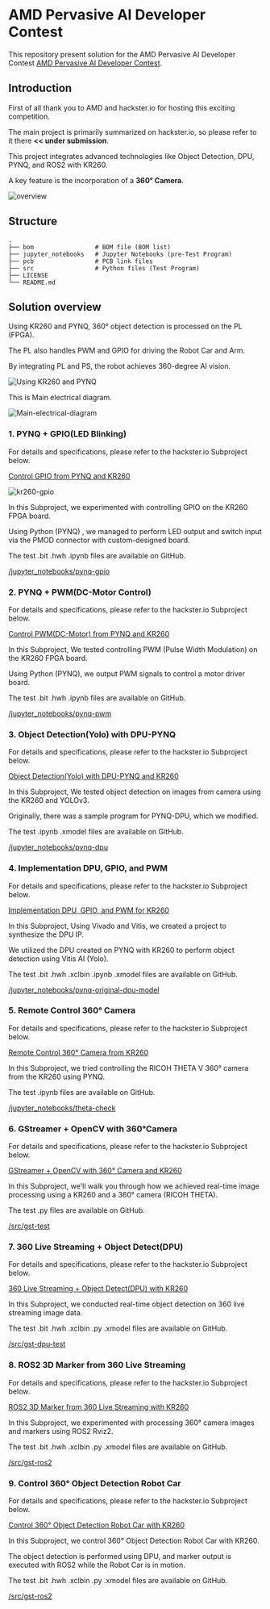 # AMD Pervasive AI Developer Contest
This repository present solution for the AMD Pervasive AI Developer Contest [AMD Pervasive AI Developer Contest](https://www.hackster.io/contests/amd2023).

## Introduction
First of all thank you to AMD and hackster.io for hosting this exciting competition.

The main project is primarily summarized on hackster.io, so please refer to it there **<< under submission**.

This project integrates advanced technologies like Object Detection, DPU, PYNQ, and ROS2 with KR260.

A key feature is the incorporation of a **360° Camera**.

![overview](https://github.com/iotengineer22/AMD-Pervasive-AI-Developer-Contest/blob/main/imgs/overview.png)

## Structure
    .
    ├── bom                 # BOM file (BOM list)
    ├── jupyter_notebooks   # Jupyter Notebooks (pre-Test Program)
    ├── pcb                 # PCB link files   
    ├── src                 # Python files (Test Program)   
    ├── LICENSE
    └── README.md

## Solution overview

Using KR260 and PYNQ, 360° object detection is processed on the PL (FPGA).

The PL also handles PWM and GPIO for driving the Robot Car and Arm.

By integrating PL and PS, the robot achieves 360-degree AI vision.

![Using KR260 and PYNQ](https://github.com/iotengineer22/AMD-Pervasive-AI-Developer-Contest/blob/main/imgs/Using-KR260-and-PYNQ.png)

This is Main electrical diagram.

![Main-electrical-diagram](https://github.com/iotengineer22/AMD-Pervasive-AI-Developer-Contest/blob/main/imgs/Main-electrical-diagram.png)


### 1. PYNQ + GPIO(LED Blinking)
For details and specifications, please refer to the hackster.io Subproject below.

[Control GPIO from PYNQ and KR260](https://www.hackster.io/iotengineer22/control-gpio-from-pynq-and-kr260-0d3613)

![kr260-gpio](https://github.com/iotengineer22/AMD-Pervasive-AI-Developer-Contest/blob/main/imgs/kr260-gpio.png)

In this Subproject, we experimented with controlling GPIO on the KR260 FPGA board.

Using Python (PYNQ) , we managed to perform LED output and switch input via the PMOD connector with custom-designed board.

The test .bit .hwh .ipynb files are available on GitHub.

[/jupyter_notebooks/pynq-gpio](https://github.com/iotengineer22/AMD-Pervasive-AI-Developer-Contest/tree/main/jupyter_notebooks/pynq-gpio)



### 2. PYNQ + PWM(DC-Motor Control)
For details and specifications, please refer to the hackster.io Subproject below.

[Control PWM(DC-Motor) from PYNQ and KR260](https://www.hackster.io/iotengineer22/control-pwm-dc-motor-from-pynq-and-kr260-bb0296)

In this Subproject, We tested controlling PWM (Pulse Width Modulation) on the KR260 FPGA board.

Using Python (PYNQ), we output PWM signals to control a motor driver board.

The test .bit .hwh .ipynb files are available on GitHub.

[/jupyter_notebooks/pynq-pwm](https://github.com/iotengineer22/AMD-Pervasive-AI-Developer-Contest/tree/main/jupyter_notebooks/pynq-pwm)



### 3. Object Detection(Yolo) with DPU-PYNQ
For details and specifications, please refer to the hackster.io Subproject below.

[Object Detection(Yolo) with DPU-PYNQ and KR260](https://www.hackster.io/iotengineer22/object-detection-yolo-with-dpu-pynq-and-kr260-777fb5)

In this Subproject, We tested object detection on images from camera using the KR260 and YOLOv3.

Originally, there was a sample program for PYNQ-DPU, which we modified.

The test .ipynb .xmodel files are available on GitHub.

[/jupyter_notebooks/pynq-dpu](https://github.com/iotengineer22/AMD-Pervasive-AI-Developer-Contest/tree/main/jupyter_notebooks/pynq-dpu)



### 4. Implementation DPU, GPIO, and PWM
For details and specifications, please refer to the hackster.io Subproject below.

[Implementation DPU, GPIO, and PWM for KR260](https://www.hackster.io/iotengineer22/implementation-dpu-gpio-and-pwm-for-kr260-f7637b)

In this Subproject, Using Vivado and Vitis, we created a project to synthesize the DPU IP.

We utilized the DPU created on PYNQ with KR260 to perform object detection using Vitis AI (Yolo).

The test .bit .hwh .xclbin .ipynb .xmodel files are available on GitHub.

[/jupyter_notebooks/pynq-original-dpu-model](https://github.com/iotengineer22/AMD-Pervasive-AI-Developer-Contest/tree/main/jupyter_notebooks/pynq-original-dpu-model)


### 5. Remote Control 360° Camera
For details and specifications, please refer to the hackster.io Subproject below.

[Remote Control 360° Camera from KR260](https://www.hackster.io/iotengineer22/remote-control-360-camera-from-kr260-f0ead0)

In this Subproject, we tried controlling the RICOH THETA V 360° camera from the KR260 using PYNQ.

The test .ipynb files are available on GitHub.

[/jupyter_notebooks/theta-check](https://github.com/iotengineer22/AMD-Pervasive-AI-Developer-Contest/tree/main/jupyter_notebooks/theta-check)


### 6. GStreamer + OpenCV with 360°Camera
For details and specifications, please refer to the hackster.io Subproject below.

[GStreamer + OpenCV with 360° Camera and KR260](https://www.hackster.io/iotengineer22/gstreamer-opencv-with-360-camera-and-kr260-308442)

In this Subproject, we'll walk you through how we achieved real-time image processing using a KR260 and a 360° camera (RICOH THETA).

The test .py files are available on GitHub.

[/src/gst-test](https://github.com/iotengineer22/AMD-Pervasive-AI-Developer-Contest/tree/main/src/gst-test)


### 7. 360 Live Streaming + Object Detect(DPU)
For details and specifications, please refer to the hackster.io Subproject below.

[360 Live Streaming + Object Detect(DPU) with KR260](https://www.hackster.io/iotengineer22/360-live-streaming-object-detect-dpu-with-kr260-69dced)

In this Subproject, we conducted real-time object detection on 360 live streaming image data.

The test .bit .hwh .xclbin .py .xmodel  files are available on GitHub.

[/src/gst-dpu-test](https://github.com/iotengineer22/AMD-Pervasive-AI-Developer-Contest/tree/main/src/gst-dpu-test)


### 8. ROS2 3D Marker from 360 Live Streaming
For details and specifications, please refer to the hackster.io Subproject below.

[ROS2 3D Marker from 360 Live Streaming with KR260](https://www.hackster.io/iotengineer22/ros2-3d-marker-from-360-live-streaming-with-kr260-a8c51c)

In this Subproject, we experimented with processing 360° camera images and markers using ROS2 Rviz2.

The test .bit .hwh .xclbin .py .xmodel  files are available on GitHub.

[/src/gst-ros2](https://github.com/iotengineer22/AMD-Pervasive-AI-Developer-Contest/tree/main/src/gst-ros2)


### 9. Control 360° Object Detection Robot Car
For details and specifications, please refer to the hackster.io Subproject below.

[Control 360° Object Detection Robot Car with KR260](https://www.hackster.io/iotengineer22/control-360-object-detection-robot-car-with-kr260-95a07e)

In this Subproject, we control 360° Object Detection Robot Car with KR260.

The object detection is performed using DPU, and marker output is executed with ROS2 while the Robot Car is in motion.

The test .bit .hwh .xclbin .py .xmodel  files are available on GitHub.

[/src/gst-ros2](https://github.com/iotengineer22/AMD-Pervasive-AI-Developer-Contest/tree/main/src/gst-ros2)
